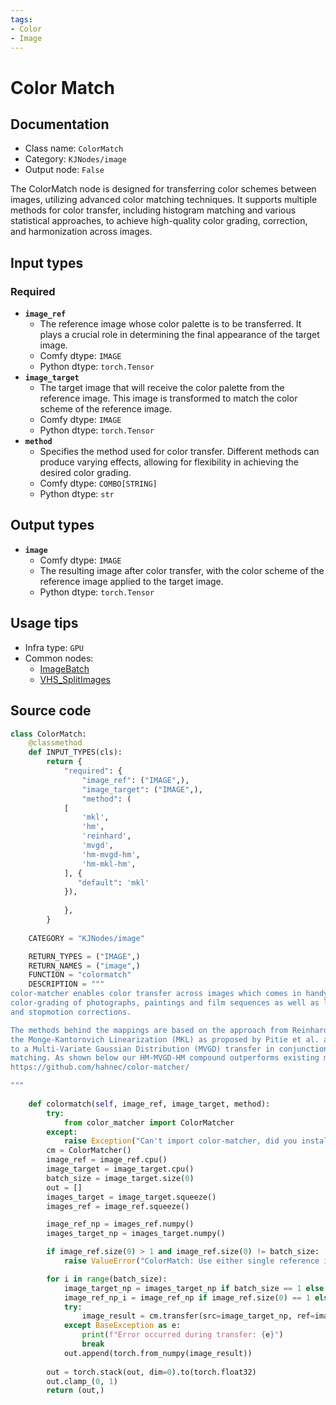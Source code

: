 ```yaml
---
tags:
- Color
- Image
---
```


# Color Match
## Documentation
- Class name: `ColorMatch`
- Category: `KJNodes/image`
- Output node: `False`

The ColorMatch node is designed for transferring color schemes between images, utilizing advanced color matching techniques. It supports multiple methods for color transfer, including histogram matching and various statistical approaches, to achieve high-quality color grading, correction, and harmonization across images.
## Input types
### Required
- **`image_ref`**
    - The reference image whose color palette is to be transferred. It plays a crucial role in determining the final appearance of the target image.
    - Comfy dtype: `IMAGE`
    - Python dtype: `torch.Tensor`
- **`image_target`**
    - The target image that will receive the color palette from the reference image. This image is transformed to match the color scheme of the reference image.
    - Comfy dtype: `IMAGE`
    - Python dtype: `torch.Tensor`
- **`method`**
    - Specifies the method used for color transfer. Different methods can produce varying effects, allowing for flexibility in achieving the desired color grading.
    - Comfy dtype: `COMBO[STRING]`
    - Python dtype: `str`
## Output types
- **`image`**
    - Comfy dtype: `IMAGE`
    - The resulting image after color transfer, with the color scheme of the reference image applied to the target image.
    - Python dtype: `torch.Tensor`
## Usage tips
- Infra type: `GPU`
- Common nodes:
    - [ImageBatch](../../Comfy/Nodes/ImageBatch.md)
    - [VHS_SplitImages](../../ComfyUI-VideoHelperSuite/Nodes/VHS_SplitImages.md)



## Source code
```python
class ColorMatch:
    @classmethod
    def INPUT_TYPES(cls):
        return {
            "required": {
                "image_ref": ("IMAGE",),
                "image_target": ("IMAGE",),
                "method": (
            [   
                'mkl',
                'hm', 
                'reinhard', 
                'mvgd', 
                'hm-mvgd-hm', 
                'hm-mkl-hm',
            ], {
               "default": 'mkl'
            }),
                
            },
        }
    
    CATEGORY = "KJNodes/image"

    RETURN_TYPES = ("IMAGE",)
    RETURN_NAMES = ("image",)
    FUNCTION = "colormatch"
    DESCRIPTION = """
color-matcher enables color transfer across images which comes in handy for automatic  
color-grading of photographs, paintings and film sequences as well as light-field  
and stopmotion corrections.  

The methods behind the mappings are based on the approach from Reinhard et al.,  
the Monge-Kantorovich Linearization (MKL) as proposed by Pitie et al. and our analytical solution  
to a Multi-Variate Gaussian Distribution (MVGD) transfer in conjunction with classical histogram   
matching. As shown below our HM-MVGD-HM compound outperforms existing methods.   
https://github.com/hahnec/color-matcher/

"""
    
    def colormatch(self, image_ref, image_target, method):
        try:
            from color_matcher import ColorMatcher
        except:
            raise Exception("Can't import color-matcher, did you install requirements.txt? Manual install: pip install color-matcher")
        cm = ColorMatcher()
        image_ref = image_ref.cpu()
        image_target = image_target.cpu()
        batch_size = image_target.size(0)
        out = []
        images_target = image_target.squeeze()
        images_ref = image_ref.squeeze()

        image_ref_np = images_ref.numpy()
        images_target_np = images_target.numpy()

        if image_ref.size(0) > 1 and image_ref.size(0) != batch_size:
            raise ValueError("ColorMatch: Use either single reference image or a matching batch of reference images.")

        for i in range(batch_size):
            image_target_np = images_target_np if batch_size == 1 else images_target[i].numpy()
            image_ref_np_i = image_ref_np if image_ref.size(0) == 1 else images_ref[i].numpy()
            try:
                image_result = cm.transfer(src=image_target_np, ref=image_ref_np_i, method=method)
            except BaseException as e:
                print(f"Error occurred during transfer: {e}")
                break
            out.append(torch.from_numpy(image_result))
            
        out = torch.stack(out, dim=0).to(torch.float32)
        out.clamp_(0, 1)
        return (out,)

```
